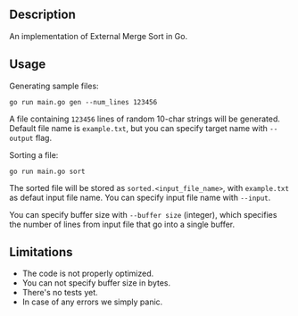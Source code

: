 ## Description

An implementation of External Merge Sort in Go.

## Usage

Generating sample files:

```
go run main.go gen --num_lines 123456
```

A file containing `123456` lines of random 10-char strings will be generated. Default file name is `example.txt`, but you can specify target name with `--output` flag.

Sorting a file:

```
go run main.go sort
```

The sorted file will be stored as `sorted.<input_file_name>`, with `example.txt` as defaut input file name. You can specify input file name with `--input`.

You can specify buffer size with `--buffer size` (integer), which specifies the number of lines from input file that go into a single buffer. 

## Limitations

* The code is not properly optimized.
* You can not specify buffer size in bytes.
* There's no tests yet.
* In case of any errors we simply panic.
